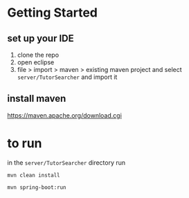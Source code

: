 # Getting Started

## set up your IDE

1. clone the repo
2. open eclipse
3. file > import > maven > existing maven project and select `server/TutorSearcher` and import it

## install maven 

https://maven.apache.org/download.cgi

# to run

in the `server/TutorSearcher` directory run

``mvn clean install``

``mvn spring-boot:run`` 